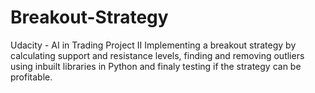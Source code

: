 # Breakout-Strategy
Udacity - AI in Trading Project II
Implementing a breakout strategy by calculating support and resistance levels, finding and removing outliers using inbuilt libraries in Python and finaly testing if the strategy can be profitable.
